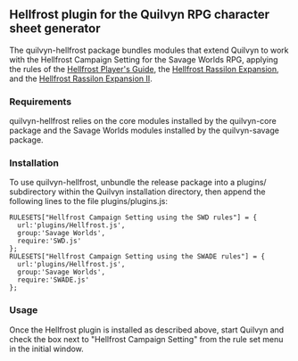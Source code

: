 ## Hellfrost plugin for the Quilvyn RPG character sheet generator

The quilvyn-hellfrost package bundles modules that extend Quilvyn to work with
the Hellfrost Campaign Setting for the Savage Worlds RPG, applying the rules
of the
<a href="https://www.tripleacegames.com/store/hellfrost-products/hellfrost-players-guide-hb/">Hellfrost Player's Guide</a>, the
<a href="https://www.tripleacegames.com/store/hellfrost-products/hellfrost-rassilon-expansion/">Hellfrost Rassilon Expansion</a>, and the
<a href="https://www.tripleacegames.com/store/hellfrost-products/hellfrost-rassilon-expansion-ii/">Hellfrost Rassilon Expansion II</a>.

### Requirements

quilvyn-hellfrost relies on the core modules installed by the quilvyn-core
package and the Savage Worlds modules installed by the quilvyn-savage package.

### Installation

To use quilvyn-hellfrost, unbundle the release package into a plugins/
subdirectory within the Quilvyn installation directory, then append the
following lines to the file plugins/plugins.js:

    RULESETS["Hellfrost Campaign Setting using the SWD rules"] = {
      url:'plugins/Hellfrost.js',
      group:'Savage Worlds',
      require:'SWD.js'
    };
    RULESETS["Hellfrost Campaign Setting using the SWADE rules"] = {
      url:'plugins/Hellfrost.js',
      group:'Savage Worlds',
      require:'SWADE.js'
    };

### Usage

Once the Hellfrost plugin is installed as described above, start Quilvyn and
check the box next to "Hellfrost Campaign Setting" from the rule set
menu in the initial window.
